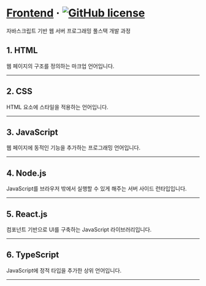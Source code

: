 # [Frontend](https://madridista909.github.io) &middot; [![GitHub license](https://img.shields.io/badge/license-MIT-blue.svg)](https://madridista909.github.io)

자바스크립트 기반 웹 서버 프로그래밍 풀스택 개발 과정

## 1. HTML
웹 페이지의 구조를 정의하는 마크업 언어입니다.

---

## 2. CSS
HTML 요소에 스타일을 적용하는 언어입니다.

---

## 3. JavaScript
웹 페이지에 동적인 기능을 추가하는 프로그래밍 언어입니다.

---

## 4. Node.js
JavaScript를 브라우저 밖에서 실행할 수 있게 해주는 서버 사이드 런타입입니다.

---

## 5. React.js
컴포넌트 기반으로 UI를 구축하는 JavaScript 라이브러리입니다.

---

## 6. TypeScript
JavaScript에 정적 타입을 추가한 상위 언어입니다.

---


